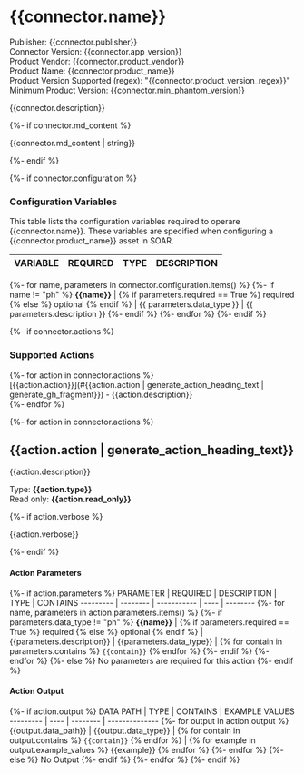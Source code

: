 [comment]: # "Auto-generated SOAR connector documentation"
# {{connector.name}}

Publisher: {{connector.publisher}}  
Connector Version: {{connector.app_version}}  
Product Vendor: {{connector.product_vendor}}  
Product Name: {{connector.product_name}}  
Product Version Supported (regex): "{{connector.product_version_regex}}"  
Minimum Product Version: {{connector.min_phantom_version}}  

{{connector.description}}

{%- if connector.md_content %}

{{connector.md_content | string}}

{%- endif %}

{%- if connector.configuration %}

### Configuration Variables
This table lists the configuration variables required to operare {{connector.name}}. These variables are specified when configuring a {{connector.product_name}} asset in SOAR.

VARIABLE | REQUIRED | TYPE | DESCRIPTION
-------- | -------- | ---- | -----------
{%- for name, parameters in connector.configuration.items() %}
{%- if name != "ph" %}
**{{name}}** | {% if parameters.required == True %} required {% else %} optional {% endif %} | {{ parameters.data_type }} | {{ parameters.description }}
{%- endif %}
{%- endfor %}
{%- endif %}

{%- if connector.actions %}

### Supported Actions
{%- for action in connector.actions %}  
[{{action.action}}](#{{action.action | generate_action_heading_text | generate_gh_fragment}}) - {{action.description}}  
{%- endfor %}

{%- for action in connector.actions %}  

## {{action.action | generate_action_heading_text}}
{{action.description}}

Type: **{{action.type}}**  
Read only: **{{action.read_only}}**  

{%- if action.verbose %}

{{action.verbose}}

{%- endif %}

#### Action Parameters
{%- if action.parameters %}
PARAMETER | REQUIRED | DESCRIPTION | TYPE | CONTAINS
--------- | -------- | ----------- | ---- | --------
{%- for name, parameters in action.parameters.items() %}
{%- if parameters.data_type != "ph" %}
**{{name}}** | {% if parameters.required == True %} required {% else %} optional {% endif %} | {{parameters.description}} | {{parameters.data_type}} | {% for contain in parameters.contains %} `{{contain}}` {% endfor %}
{%- endif %}
{%- endfor %}
{%- else %}
No parameters are required for this action
{%- endif %}

#### Action Output
{%- if action.output %}
DATA PATH | TYPE | CONTAINS | EXAMPLE VALUES
--------- | ---- | -------- | --------------
{%- for output in action.output %}
{{output.data_path}} | {{output.data_type}} | {% for contain in output.contains %} `{{contain}}` {% endfor %} |  {% for example in output.example_values %} {{example}} {% endfor %}
{%- endfor %}
{%- else %}
No Output
{%- endif %}
{%- endfor %}
{%- endif %}
